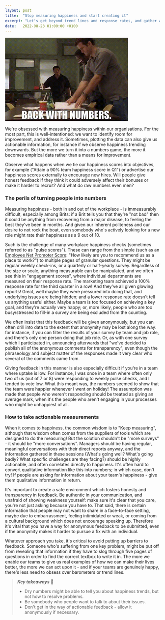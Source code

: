 ```yaml
---
layout: post
title:  "Stop measuring happiness and start creating it"
excerpt: "Let's get beyond trend lines and response rates, and gather actionable data instead."
date:   2022-08-23 01:00:00 +0100
---
```


![The Wire - Back with numbers](/assets/img/the-wire-back-with-numbers.gif)

We're obsessed with measuring happiness within our organisations. For the most part, this is well-intentioned: we want to identify room for improvement, and address it. Sometimes, plotting the data can also give us actionable information, for instance if we observe happiness trending downwards. But the more we turn it into a numbers game, the more it becomes empirical data rather than a means for improvement. 

Observe what happens when we tie our happiness scores into objectives, for example ("Attain a 90% team happiness score in Q1") or advertise our happiness scores externally to encourage new hires. Will people give honest feedback if they think it could adversely affect their bonuses or make it harder to recruit? And what do raw numbers even men? 

### The perils of turning people into numbers

Measuring happiness - both in and out of the workplace - is immeasurably difficult, especially among Brits: if a Brit tells you that they're "not bad" then it could be anything from recovering from a major disease, to feeling the best they've been in months. And given our inherent politeness and our desire to not rock the boat, even somebody who's actively looking for a new role might rate their happiness as a 9 out of 10.

Such is the challenge of many workplace happiness checks (sometimes referred to as "pulse scores"). These can range from the simple (such as an [Employee Net Promoter Score](https://www.questionpro.com/blog/employee-net-promoter-score-enps/): "How likely are you to recommend us as a place to work?") to multiple pages of granular questions. They might be regular weekly check-ins, or a quarterly or half-yearly survey. Regardless of the size or scale, anything measurable can be manipulated, and we often see this in "engagement scores", where individual departments are measured on their response rate. The marketing team achieved a 100% response rate for the third quarter in a row! And they've all given glowing reports! Great, well maybe they were pressured into doing that, and underlying issues are being hidden; and a lower response rate doesn't tell us anything useful either. Maybe a team is too focused on achieving a key goal, and they're actually very happy; or, more likely, people who are too busy/stressed to fill-in a survey are being excluded from the counting.

We often insist that this feedback will be given anonymously, but you can often drill into data to the extent that anonymity may be lost along the way: for instance, if you can filter the results of your survey by team and job role, and there's only one person doing that job role. Or, as with one survey which I participated in, announcing afterwards that "we've decided to publish all of the anonymous comments for transparency", even though the phraseology and subject matter of the responses made it very clear who several of the comments came from.

Giving feedback in this manner is also especially difficult if you're in a team where uptake is low. For instance, I was once in a team where often only two of us (out of 7 or 8) were responding to weekly pulse checks, and I tended to vote low. What this meant was, the numbers seemed to show that the team were happier whenever I went on holiday! The assumption was made that people who weren't responding should be treated as giving an average mark, when it's the people who aren't engaging in your processes who might be unhappiest of all.

### How to take actionable measurements

When it comes to happiness, the common wisdom is to "Keep measuring", although that wisdom often comes from the suppliers of tools which are designed to do the measuring! But the solution shouldn't be "more surveys" - it should be "more conversations". Managers should be having regular, meaningful conversations with their direct reports anyway, and the information gathered in these sessions (What's going well? What's going badly? What specific challenges are they facing?) should be highly actionable, and often correlates directly to happiness. It's often hard to convert qualitative information like this into numbers; in which case, don't try! If people are asking for information about your team's happiness - give them qualitative information in return.

It's important to create a safe environment which fosters honesty and transparency in feedback. Be authentic in your communication, and unafraid of showing weakness yourself: make sure it's clear that you care, you're not just asking because you have to. That said, there is certain information that people may not want to share in a face-to-face setting, maybe due to embarrassment, feeling intimidated or weak, or coming from a cultural background which does not encourage speaking up. Therefore it's vital that you have a way for anonymous feedback to be submitted, even if the anonymity makes it harder to pursue a fix with an individual.

Whatever approach you take, it's critical to avoid putting up barriers to feedback. Someone who's suffering from one key problem, might be put off from revealing that information if they have to slog through five pages of questions in order to find the correct textbox to write it in. The more we enable our teams to give us real examples of how we can make their lives better, the more we can act upon it - and if your teams are genuinely happy, there's less need to obsess over barometers or trend lines.

> **_Key takeaways_** 📝  
> * Dry numbers might be able to tell you about happiness trends, but not how to resolve problems.
> * Be somebody who people want to talk to about their issues.
> * Don't get in the way of actionable feedback - allow it anonymously if necessary.